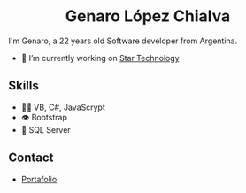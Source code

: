 

<!--
**GenLC/GenLC** is a ✨ _special_ ✨ repository because its `README.md` (this file) appears on your GitHub profile.
# El encabezado más largo
Here are some ideas to get you started:

- 🔭 I’m currently working on ...
- 🌱 I’m currently learning ...
- 👯 I’m looking to collaborate on ...
- 🤔 I’m looking for help with ...
- 💬 Ask me about ...
- 📫 How to reach me: ...
- 😄 Pronouns: ...
- ⚡ Fun fact: ...
-->
<h1 align="center">
  <!--<img src="https://raw.githubusercontent.com/martonlederer/martonlederer/master/name.svg" alt="Marton Lederer" />-->
  Genaro López Chialva
</h1>


I'm Genaro, a 22 years old Software developer from Argentina.

- 🔭 I’m currently working on [Star Technology](startechnology.com.ar) 

## Skills
- 👨‍💻 VB, C#, JavaScrypt
- 👁️ Bootstrap
- 💽 SQL Server

## Contact
- [Portafolio](genlc.github.io/me)

